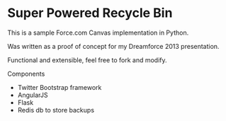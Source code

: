 Super Powered Recycle Bin 
=========================

This is a sample Force.com Canvas implementation in Python.

Was written as a proof of concept for my Dreamforce 2013 presentation.

Functional and extensible, feel free to fork and modify.

Components
- Twitter Bootstrap framework
- AngularJS
- Flask
- Redis db to store backups 

